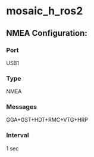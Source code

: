 # mosaic_h_ros2

## NMEA Configuration:

### Port
USB1

### Type
NMEA

### Messages
GGA+GST+HDT+RMC+VTG+HRP

### Interval
1 sec
